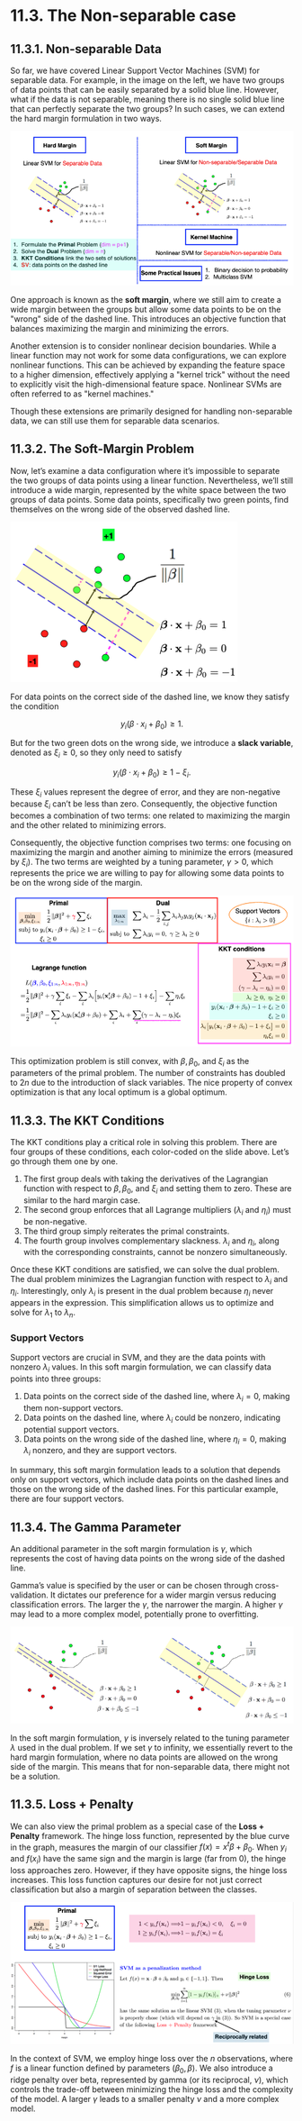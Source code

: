 # 11.3. The Non-separable case

## 11.3.1. Non-separable Data

So far, we have covered Linear Support Vector Machines (SVM) for separable data. For example, in the image on the left, we have two groups of data points that can be easily separated by a solid blue line. However, what if the data is not separable, meaning there is no single solid blue line that can perfectly separate the two groups? In such cases, we can extend the hard margin formulation in two ways.

![Non-separable SVM overview](../_images/w11_nonsep_overview.png)

One approach is known as the **soft margin**, where we still aim to create a wide margin between the groups but allow some data points to be on the "wrong" side of the dashed line. This introduces an objective function that balances maximizing the margin and minimizing the errors.

Another extension is to consider nonlinear decision boundaries. While a linear function may not work for some data configurations, we can explore nonlinear functions. This can be achieved by expanding the feature space to a higher dimension, effectively applying a "kernel trick" without the need to explicitly visit the high-dimensional feature space. Nonlinear SVMs are often referred to as "kernel machines."

Though these extensions are primarily designed for handling non-separable data, we can still use them for separable data scenarios.

## 11.3.2. The Soft-Margin Problem

Now, let’s examine a data configuration where it’s impossible to separate the two groups of data points using a linear function. Nevertheless, we’ll still introduce a wide margin, represented by the white space between the two groups of data points. Some data points, specifically two green points, find themselves on the wrong side of the observed dashed line.

![Non-separable SVM toy example](../_images/w11_nonsep_toy.png)

For data points on the correct side of the dashed line, we know they satisfy the condition

```math
y_i(\beta \cdot x_i + \beta_0) \geq 1.
```

But for the two green dots on the wrong side, we introduce a **slack variable**, denoted as $`\xi_i \geq 0`$, so they only need to satisfy

```math
y_i(\beta \cdot x_i + \beta_0) \geq 1 - \xi_i.
```

These $`\xi_i`$ values represent the degree of error, and they are non-negative because $`\xi_i`$ can’t be less than zero. Consequently, the objective function becomes a combination of two terms: one related to maximizing the margin and the other related to minimizing errors.

Consequently, the objective function comprises two terms: one focusing on maximizing the margin and another aiming to minimize the errors (measured by $`\xi_i`$). The two terms are weighted by a tuning parameter, $`\gamma > 0`$, which represents the price we are willing to pay for allowing some data points to be on the wrong side of the margin.

![Non-separable SVM primal and dual](../_images/w11_nonsep_primal_dual.png)

This optimization problem is still convex, with $`\beta, \beta_0,`$ and $`\xi_i`$ as the parameters of the primal problem. The number of constraints has doubled to $`2n`$ due to the introduction of slack variables. The nice property of convex optimization is that any local optimum is a global optimum.

## 11.3.3. The KKT Conditions

The KKT conditions play a critical role in solving this problem. There are four groups of these conditions, each color-coded on the slide above. Let’s go through them one by one.

1. The first group deals with taking the derivatives of the Lagrangian function with respect to $`\beta, \beta_0,`$ and $`\xi_i`$ and setting them to zero. These are similar to the hard margin case.
2. The second group enforces that all Lagrange multipliers ($`\lambda_i`$ and $`\eta_i`$) must be non-negative.
3. The third group simply reiterates the primal constraints.
4. The fourth group involves complementary slackness. $`\lambda_i`$ and $`\eta_i,`$ along with the corresponding constraints, cannot be nonzero simultaneously.

Once these KKT conditions are satisfied, we can solve the dual problem. The dual problem minimizes the Lagrangian function with respect to $`\lambda_i`$ and $`\eta_i.`$ Interestingly, only $`\lambda_i`$ is present in the dual problem because $`\eta_i`$ never appears in the expression. This simplification allows us to optimize and solve for $`\lambda_1`$ to $`\lambda_n`$.

### Support Vectors

Support vectors are crucial in SVM, and they are the data points with nonzero $`\lambda_i`$ values. In this soft margin formulation, we can classify data points into three groups:

1. Data points on the correct side of the dashed line, where $`\lambda_i = 0`$, making them non-support vectors.
2. Data points on the dashed line, where $`\lambda_i`$ could be nonzero, indicating potential support vectors.
3. Data points on the wrong side of the dashed line, where $`\eta_i = 0`$, making $`\lambda_i`$ nonzero, and they are support vectors.

In summary, this soft margin formulation leads to a solution that depends only on support vectors, which include data points on the dashed lines and those on the wrong side of the dashed lines. For this particular example, there are four support vectors.

## 11.3.4. The Gamma Parameter

An additional parameter in the soft margin formulation is $`\gamma`$, which represents the cost of having data points on the wrong side of the dashed line.

Gamma’s value is specified by the user or can be chosen through cross-validation. It dictates our preference for a wider margin versus reducing classification errors. The larger the $`\gamma,`$ the narrower the margin. A higher $`\gamma`$ may lead to a more complex model, potentially prone to overfitting.

![Non-separable SVM cost parameter](../_images/w11_nonsep_cost.png)

In the soft margin formulation, $`\gamma`$ is inversely related to the tuning parameter $`\lambda`$ used in the dual problem. If we set $`\gamma`$ to infinity, we essentially revert to the hard margin formulation, where no data points are allowed on the wrong side of the margin. This means that for non-separable data, there might not be a solution.

## 11.3.5. Loss + Penalty

We can also view the primal problem as a special case of the **Loss + Penalty** framework. The hinge loss function, represented by the blue curve in the graph, measures the margin of our classifier $`f(x) = x^t \beta + \beta_0.`$ When $`y_i`$ and $`f(x_i)`$ have the same sign and the margin is large (far from 0), the hinge loss approaches zero. However, if they have opposite signs, the hinge loss increases. This loss function captures our desire for not just correct classification but also a margin of separation between the classes.

![SVM loss and penalty](../_images/w11_SVM_loss_penalty.png)

In the context of SVM, we employ hinge loss over the $`n`$ observations, where $`f`$ is a linear function defined by parameters $`(\beta_0, \beta).`$ We also introduce a ridge penalty over beta, represented by gamma (or its reciprocal, $`\nu`$), which controls the trade-off between minimizing the hinge loss and the complexity of the model. A larger $`\gamma`$ leads to a smaller penalty $`\nu`$ and a more complex model.

